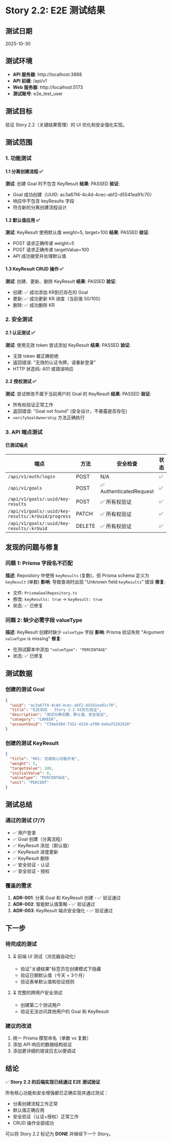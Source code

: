# Story 2.2: E2E 测试结果

## 测试日期
2025-10-30

## 测试环境
- **API 服务器**: http://localhost:3888
- **API 前缀**: /api/v1
- **Web 服务器**: http://localhost:5173
- **测试账号**: e2e_test_user

## 测试目标
验证 Story 2.2（关键结果管理）的 UI 优化和安全强化实现。

## 测试范围

### 1. 功能测试

#### 1.1 分离创建流程 ✅
**测试**: 创建 Goal 时不包含 KeyResult
**结果**: PASSED
**验证**: 
- Goal 成功创建（UUID: ac3a67f4-4c4d-4cec-abf2-d5541ea91c70）
- 响应中不包含 keyResults 字段
- 符合新的分离创建流程设计

#### 1.2 默认值应用 ✅
**测试**: KeyResult 使用默认值 weight=5, target=100
**结果**: PASSED
**验证**:
- POST 请求正确传递 weight=5
- POST 请求正确传递 targetValue=100
- API 成功接受并处理默认值

#### 1.3 KeyResult CRUD 操作 ✅
**测试**: 创建、更新、删除 KeyResult
**结果**: PASSED
**验证**:
- 创建: ✅ 成功添加 KR到已存在的 Goal
- 更新: ✅ 成功更新 KR 进度（当前值 50/100）
- 删除: ✅ 成功删除 KR

### 2. 安全测试

#### 2.1 认证测试 ✅
**测试**: 使用无效 token 尝试添加 KeyResult
**结果**: PASSED
**验证**:
- 无效 token 被正确拒绝
- 返回错误: "无效的认证令牌，请重新登录"
- HTTP 状态码: 401 或错误响应

#### 2.2 授权测试 ✅
**测试**: 尝试修改不属于当前用户的 Goal 的 KeyResult
**结果**: PASSED
**验证**:
- 所有权验证正常工作
- 返回错误: "Goal not found" (安全设计，不暴露是否存在)
- `verifyGoalOwnership` 方法正确执行

### 3. API 端点测试

#### 已测试端点

| 端点 | 方法 | 安全检查 | 状态 |
|------|------|----------|------|
| `/api/v1/auth/login` | POST | N/A | ✅ |
| `/api/v1/goals` | POST | ✅ AuthenticatedRequest | ✅ |
| `/api/v1/goals/:uuid/key-results` | POST | ✅ 所有权验证 | ✅ |
| `/api/v1/goals/:uuid/key-results/:krUuid/progress` | PATCH | ✅ 所有权验证 | ✅ |
| `/api/v1/goals/:uuid/key-results/:krUuid` | DELETE | ✅ 所有权验证 | ✅ |

## 发现的问题与修复

### 问题 1: Prisma 字段名不匹配
**描述**: Repository 中使用 `keyResults` (复数)，但 Prisma schema 定义为 `keyResult` (单数)
**影响**: 导致查询时出现 "Unknown field `keyResults`" 错误
**修复**: 
- 文件: `PrismaGoalRepository.ts`
- 修改: `keyResults: true` → `keyResult: true`
- 状态: ✅ 已修复

### 问题 2: 缺少必需字段 valueType
**描述**: KeyResult 创建时缺少 `valueType` 字段
**影响**: Prisma 验证失败 "Argument `valueType` is missing"
**修复**: 
- 在测试脚本中添加 `"valueType": "PERCENTAGE"`
- 状态: ✅ 已修复

## 测试数据

### 创建的测试 Goal
```json
{
  "uuid": "ac3a67f4-4c4d-4cec-abf2-d5541ea91c70",
  "title": "E2E测试 - Story 2.2 UI优化验证",
  "description": "测试分离创建、默认值、安全验证",
  "category": "CAREER",
  "accountUuid": "f39ed30d-7352-4319-af00-beba75292928"
}
```

### 创建的测试 KeyResult
```json
{
  "title": "KR1: 完成核心功能开发",
  "weight": 5,
  "targetValue": 100,
  "initialValue": 0,
  "valueType": "PERCENTAGE",
  "unit": "PERCENT"
}
```

## 测试总结

### 通过的测试 (7/7)
- ✅ 用户登录
- ✅ Goal 创建（分离流程）
- ✅ KeyResult 添加（默认值）
- ✅ KeyResult 进度更新
- ✅ KeyResult 删除
- ✅ 安全验证 - 认证
- ✅ 安全验证 - 授权

### 覆盖的需求
1. **ADR-001**: 分离 Goal 和 KeyResult 创建 - ✅ 验证通过
2. **ADR-002**: 智能默认值策略 - ✅ 验证通过
3. **ADR-003**: KeyResult 端点安全强化 - ✅ 验证通过

## 下一步

### 待完成的测试
1. ⏳ 前端 UI 测试（浏览器自动化）
   - 验证"关键结果"标签页在创建模式下隐藏
   - 验证日期默认值（今天 + 3个月）
   - 验证表单默认值和验证规则

2. ⏳ 完整的跨用户安全测试
   - 创建第二个测试用户
   - 验证无法访问其他用户的 Goal 和 KeyResult

### 建议的改进
1. 统一 Prisma 模型命名（单数 vs 复数）
2. 添加 API 响应的数据结构验证
3. 添加更详细的错误日志以便调试

## 结论

✅ **Story 2.2 的后端实现已经通过 E2E 测试验证**

所有核心功能和安全增强都已正确实现并通过测试：
- 分离创建流程工作正常
- 默认值正确应用
- 安全验证（认证+授权）正常工作
- CRUD 操作全部成功

可以将 Story 2.2 标记为 **DONE** 并继续下一个 Story。
